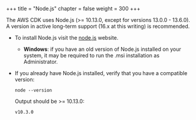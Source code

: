 +++
title = "Node.js"
chapter = false
weight = 300
+++

The AWS CDK uses Node.js (>= 10.13.0, except for versions 13.0.0 - 13.6.0).
A version in active long-term support (16.x at this writing) is recommended.

* To install Node.js visit the [node.js](https://nodejs.org) website.

    * __Windows__: if you have an old version of Node.js installed on your
      system, it may be required to run the .msi installation as Administrator.

* If you already have Node.js installed, verify that you have a compatible version:

    ```
    node --version
    ```

    Output should be >= 10.13.0:

    ```
    v10.3.0
    ```
